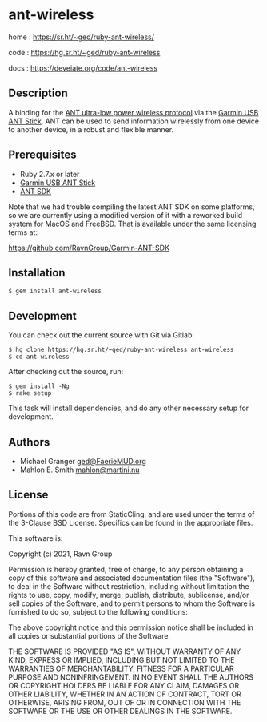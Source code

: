 # ant-wireless

home
: https://sr.ht/~ged/ruby-ant-wireless/

code
: https://hg.sr.ht/~ged/ruby-ant-wireless

docs
: https://deveiate.org/code/ant-wireless


## Description

A binding for the [ANT ultra-low power wireless protocol][ant] via the
[Garmin USB ANT Stick][antstick]. ANT can be used to send information
wirelessly from one device to another device, in a robust and flexible
manner.


## Prerequisites

* Ruby 2.7.x or later
* [Garmin USB ANT Stick][antstick]
* [ANT SDK][antsdk]

Note that we had trouble compiling the latest ANT SDK on some platforms, so we are currently using a modified version of it with a reworked build system for MacOS and FreeBSD. That is available under the same licensing terms at:

https://github.com/RavnGroup/Garmin-ANT-SDK


## Installation

    $ gem install ant-wireless


## Development

You can check out the current source with Git via Gitlab:

    $ hg clone https://hg.sr.ht/~ged/ruby-ant-wireless ant-wireless
    $ cd ant-wireless

After checking out the source, run:

    $ gem install -Ng
    $ rake setup

This task will install dependencies, and do any other necessary setup for development.


## Authors

- Michael Granger <ged@FaerieMUD.org>
- Mahlon E. Smith <mahlon@martini.nu>


## License

Portions of this code are from StaticCling, and are used under the
terms of the 3-Clause BSD License. Specifics can be found in the
appropriate files.

This software is:

Copyright (c) 2021, Ravn Group

Permission is hereby granted, free of charge, to any person obtaining
a copy of this software and associated documentation files (the
"Software"), to deal in the Software without restriction, including
without limitation the rights to use, copy, modify, merge, publish,
distribute, sublicense, and/or sell copies of the Software, and to
permit persons to whom the Software is furnished to do so, subject to
the following conditions:

The above copyright notice and this permission notice shall be
included in all copies or substantial portions of the Software.

THE SOFTWARE IS PROVIDED "AS IS", WITHOUT WARRANTY OF ANY KIND,
EXPRESS OR IMPLIED, INCLUDING BUT NOT LIMITED TO THE WARRANTIES OF
MERCHANTABILITY, FITNESS FOR A PARTICULAR PURPOSE AND
NONINFRINGEMENT. IN NO EVENT SHALL THE AUTHORS OR COPYRIGHT HOLDERS BE
LIABLE FOR ANY CLAIM, DAMAGES OR OTHER LIABILITY, WHETHER IN AN ACTION
OF CONTRACT, TORT OR OTHERWISE, ARISING FROM, OUT OF OR IN CONNECTION
WITH THE SOFTWARE OR THE USE OR OTHER DEALINGS IN THE SOFTWARE.


[ant]: https://www.thisisant.com/
[antstick]: https://buy.garmin.com/en-US/US/p/10997/pn/010-01058-00
[antsdk]: https://www.thisisant.com/developer/resources/downloads/#software_tab

